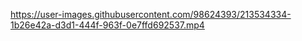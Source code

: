 https://user-images.githubusercontent.com/98624393/213534334-1b26e42a-d3d1-444f-963f-0e7ffd692537.mp4

